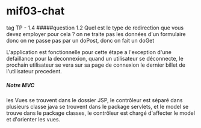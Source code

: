 # mif03-chat

tag TP - 1.4
#####question 1.2 Quel est le type de redirection que vous devez employer pour cela ? 
on ne traite pas les données d'un formulaire donc on ne passe pas par un doPost, donc on fait un doGet

L'application est fonctionnelle pour cette étape a l'exception d'une defaillance pour la deconnexion, quand un utilisateur se déconnecte, le prochain utilisateur se vera sur sa page de connexion le dernier billet de l'utilisateur precedent.

##### Notre MVC
les Vues se trouvent dans le dossier JSP, le contrôleur est séparé dans plusieurs classe java se trouvent dans le package servlets, et le model se trouve dans le package classes, le contrôleur est chargé d'affecter le model et d'orienter les vues.

